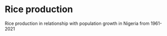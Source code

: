 # Rice production 
 Rice production in relationship with population growth in Nigeria from 1961-2021
